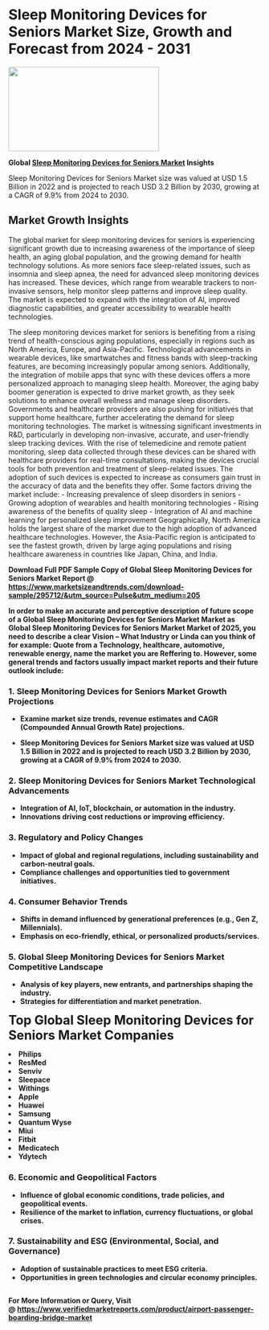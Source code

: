 <H1>Sleep Monitoring Devices for Seniors Market Size, Growth and Forecast from 2024 - 2031</H1><img class="aligncenter size-medium wp-image-584254" src="https://thirdeyenews.in/wp-content/uploads/2024/09/Global-Market-Research-300x168.jpeg" alt="" width="300" height="168" /><p><strong>Global&nbsp;<a href="https://www.marketsizeandtrends.com/download-sample/295712/&amp;utm_source=Pulse&amp;utm_medium=205">Sleep Monitoring Devices for Seniors Market</a> Insights</strong></p><p>Sleep Monitoring Devices for Seniors Market size was valued at USD 1.5 Billion in 2022 and is projected to reach USD 3.2 Billion by 2030, growing at a CAGR of 9.9% from 2024 to 2030.</p><p><h2>Market Growth Insights</h2> <p>The global market for sleep monitoring devices for seniors is experiencing significant growth due to increasing awareness of the importance of sleep health, an aging global population, and the growing demand for health technology solutions. As more seniors face sleep-related issues, such as insomnia and sleep apnea, the need for advanced sleep monitoring devices has increased. These devices, which range from wearable trackers to non-invasive sensors, help monitor sleep patterns and improve sleep quality. The market is expected to expand with the integration of AI, improved diagnostic capabilities, and greater accessibility to wearable health technologies.</p> <p><strong></strong></p> <p>The sleep monitoring devices market for seniors is benefiting from a rising trend of health-conscious aging populations, especially in regions such as North America, Europe, and Asia-Pacific. Technological advancements in wearable devices, like smartwatches and fitness bands with sleep-tracking features, are becoming increasingly popular among seniors. Additionally, the integration of mobile apps that sync with these devices offers a more personalized approach to managing sleep health. Moreover, the aging baby boomer generation is expected to drive market growth, as they seek solutions to enhance overall wellness and manage sleep disorders. Governments and healthcare providers are also pushing for initiatives that support home healthcare, further accelerating the demand for sleep monitoring technologies. The market is witnessing significant investments in R&D, particularly in developing non-invasive, accurate, and user-friendly sleep tracking devices. With the rise of telemedicine and remote patient monitoring, sleep data collected through these devices can be shared with healthcare providers for real-time consultations, making the devices crucial tools for both prevention and treatment of sleep-related issues. The adoption of such devices is expected to increase as consumers gain trust in the accuracy of data and the benefits they offer. Some factors driving the market include: - Increasing prevalence of sleep disorders in seniors - Growing adoption of wearables and health monitoring technologies - Rising awareness of the benefits of quality sleep - Integration of AI and machine learning for personalized sleep improvement Geographically, North America holds the largest share of the market due to the high adoption of advanced healthcare technologies. However, the Asia-Pacific region is anticipated to see the fastest growth, driven by large aging populations and rising healthcare awareness in countries like Japan, China, and India. <p><strong></p><p><span class=""><strong>Download Full PDF Sample Copy of Global Sleep Monitoring Devices for Seniors Market Report</strong> @ <a href="https://www.marketsizeandtrends.com/download-sample/295712/&amp;utm_source=Pulse&amp;utm_medium=205" target="_blank">https://www.marketsizeandtrends.com/download-sample/295712/&amp;utm_source=Pulse&amp;utm_medium=205</a></span></p><p>In order to make an accurate and perceptive description of future scope of a Global&nbsp;Sleep Monitoring Devices for Seniors Market Market as Global&nbsp;Sleep Monitoring Devices for Seniors Market Market of 2025, you need to describe a clear Vision &ndash; What Industry or Linda can you think of for example: Quote from a Technology, healthcare, automotive, renewable energy, name the market you are Reffering to. However, some general trends and factors usually impact market reports and their future outlook include:</p><h3>1.&nbsp;<strong>Sleep Monitoring Devices for Seniors Market Growth Projections</strong></h3><ul><li>Examine market size trends, revenue estimates and CAGR (Compounded Annual Growth Rate) projections.</li><li><p>Sleep Monitoring Devices for Seniors Market size was valued at USD 1.5 Billion in 2022 and is projected to reach USD 3.2 Billion by 2030, growing at a CAGR of 9.9% from 2024 to 2030.</p></li></ul><h3>2.&nbsp;<strong>Sleep Monitoring Devices for Seniors Market Technological Advancements</strong></h3><ul><li>Integration of AI, IoT, blockchain, or automation in the industry.</li><li>Innovations driving cost reductions or improving efficiency.</li></ul><h3>3.&nbsp;<strong>Regulatory and Policy Changes</strong></h3><ul><li>Impact of global and regional regulations, including sustainability and carbon-neutral goals.</li><li>Compliance challenges and opportunities tied to government initiatives.</li></ul><h3>4.&nbsp;<strong>Consumer Behavior Trends</strong></h3><ul><li>Shifts in demand influenced by generational preferences (e.g., Gen Z, Millennials).</li><li>Emphasis on eco-friendly, ethical, or personalized products/services.</li></ul><h3>5.&nbsp;<strong>Global Sleep Monitoring Devices for Seniors Market Competitive Landscape</strong></h3><ul><li>Analysis of key players, new entrants, and partnerships shaping the industry.</li><li>Strategies for differentiation and market penetration.</li></ul><p data-pm-slice="1 1 []"><span style="color: inherit; font-family: inherit; font-size: 25px;">Top Global Sleep Monitoring Devices for Seniors Market Companies</span></p><div class="" data-test-id=""><p><li>Philips</li><li> ResMed</li><li> Senviv</li><li> Sleepace</li><li> Withings</li><li> Apple</li><li> Huawei</li><li> Samsung</li><li> Quantum Wyse</li><li> Miui</li><li> Fitbit</li><li> Medicatech</li><li> Ydytech</li></p></div><h3>6.&nbsp;<strong>Economic and Geopolitical Factors</strong></h3><ul><li>Influence of global economic conditions, trade policies, and geopolitical events.</li><li>Resilience of the market to inflation, currency fluctuations, or global crises.</li></ul><h3>7.&nbsp;<strong>Sustainability and ESG (Environmental, Social, and Governance)</strong></h3><ul><li>Adoption of sustainable practices to meet ESG criteria.</li><li>Opportunities in green technologies and circular economy principles.</li></ul><h2><strong style="font-size: 14px;">For More Information or Query, Visit @&nbsp;</strong><a style="background-color: #ffffff; font-size: 14px;" href="https://www.marketsizeandtrends.com/report/sleep-monitoring-devices-for-seniors-market/" target="_blank">https://www.verifiedmarketreports.com/product/airport-passenger-boarding-bridge-market</a></h2>
